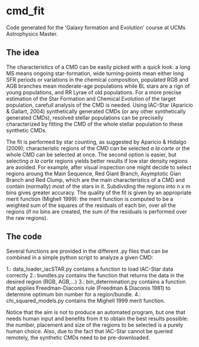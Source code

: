 # cmd_fit
Code generated for the 'Galaxy formation and Evolution' course at UCMs Astrophysics Master.

## The idea
The characteristics of a CMD can be easily picked with a quick look: a long MS means ongoing star-formation, wide turning-points mean either long SFR periods or variations in the chemical composition, populated RGB and AGB branches mean moderate-age populations while BL stars are a rign of young populations, and RR Lyrae of old populations. For a more precise estimation of the Star Formation and Chemical Evolution of the target population, carefull analysis of the CMD is needed. Using IAC-Star (Aparicio & Gallart, 2004) synthetically generated CMDs (or any other synthetically generated CMDs), resolved stellar populations can be preciselly characterized by fitting the CMD of the whole stellar population to these synthetic CMDs.

The fit is performed by star counting, as suggested by Aparicio & Hidalgo (2009); characteristic regions of the CMD can be selected _a la carte_ or the whole CMD can be selected at once. The second option is easier, but selecting _a la carte_ regions yields better results if low star density regions are avoided. For example, after visual inspection one might decide to select regions aroung the Main Sequence, Red Giant Branch, Asymptotic Gian Branch and Red Clump, which are the main characteristics of a CMD and contain (normally) most of the stars in it. Subdividing the regions into n x m bins gives greater accuracy. The quality of the fit is given by an appropriate merit function (Mighell 1999): the merit function is computed to be a weighted sum of the squares of the residuals of each bin, over all the regions (if no bins are created, the sum of the residuals is performed over the raw regions).

## The code
Several functions are provided in the different .py files that can be combined in a simple python script to analyze a given CMD:

1.: data_loader_iacSTAR.py contains a function to load IAC-Star data correctly
2.: bundles.py contains the function that returns the data in the desired region (RGB, AGB,...)
3.: bin_determination.py contains a function that applies Freedman-Diaconis rule (Freedman & Diaconis 1981) to determine optimum bin number for a region/bundle.
4.: chi_squared_models.py contains the Mighell 1999 merit function.


Notice that the aim is not to produce an automated program, but one that needs human input and benefits from it to obtain the best results possible: the number, placement and size of the regions to be selected is a purely human choice. Also, due to the fact that IAC-Star cannot be queried remotely, the synthetic CMDs need to be pre-downloaded.
